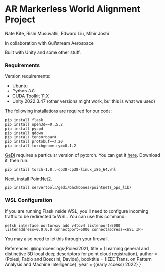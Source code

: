 # AR Markerless World Alignment Project

Nate Kite, Rishi Musuvathi, Edward Liu, Mihir Joshi

In collaboration with Gulfstream Aerospace

Built with Unity and some other stuff.

### Requirements

Version requirements:

- Ubuntu
- Python 3.8
- [CUDA Toolkit 11.X](https://developer.nvidia.com/cuda-11-8-0-download-archive)
- Unity 2022.3.47 (other versions might work, but this is what we used)

The following installations are required for our code:

```
pip install flask
pip install open3d==0.15.2
pip install pycpd
pip install gdown
pip install tensorboard
pip install protobuf==3.20
pip install torchgeometry==0.1.2
```

[GeDi](https://github.com/fabiopoiesi/gedi) requires a particular version of pytorch. You can get it [here](https://github.com/isl-org/open3d_downloads/releases/tag/torch1.8.1). Download it, then run:

`pip install torch-1.8.1-cp38-cp38-linux_x86_64.whl`

Next, install PointNet2.

```
pip install servertools/gedi/backbones/pointnet2_ops_lib/
```

### WSL Configuration

If you are running Flask inside WSL, you'll need to configure incoming traffic to be redirected to WSL. You can use this command:

```
netsh interface portproxy add v4tov4 listenport=5000 listenaddress=0.0.0.0 connectport=5000 connectaddress=<WSL IP>
```

You may also need to let this through your firewall.

References:
@inproceedings{Poiesi2021,
  title = {Learning general and distinctive 3D local deep descriptors for point cloud registration},
  author = {Poiesi, Fabio and Boscaini, Davide},
  booktitle = {IEEE Trans. on Pattern Analysis and Machine Intelligence},
  year = {(early access) 2022}
}